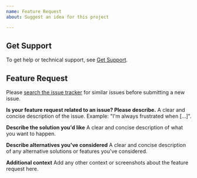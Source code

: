 ```yaml
---
name: Feature Request
about: Suggest an idea for this project

---
```


## Get Support
To get help or technical support, see [Get Support](https://pylonsproject.org/community-support.html).

## Feature Request

Please [search the issue tracker](https://github.com/Pylons/plaster_pastedeploy/issues) for similar issues before submitting a new issue.

**Is your feature request related to an issue? Please describe.**
A clear and concise description of the issue. Example: "I'm always frustrated when [...]".

**Describe the solution you'd like**
A clear and concise description of what you want to happen.

**Describe alternatives you've considered**
A clear and concise description of any alternative solutions or features you've considered.

**Additional context**
Add any other context or screenshots about the feature request here.
